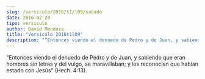```yaml
---
slug: /versiculo/2016/t1/l09/sabado
date: 2016-02-20
tipo: versiculo
author: David Mendoza
title: "Versiculo 2016t1l09"
description: "“Entonces viendo el denuedo de Pedro y de Juan, y sabiendo que eran hombres sin letras y del vulgo, se maravillaban; y les reconocían que habían estado con Jesús” (Hech. 4:13)."
---
```


“Entonces viendo el denuedo de Pedro y de Juan, y sabiendo que eran hombres sin letras y del vulgo, se maravillaban; y les reconocían que habían estado con Jesús” (Hech. 4:13).
